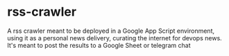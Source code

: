 # rss-crawler
A rss crawler meant to be deployed in a Google App Script environment, using it as a personal news delivery, curating the internet for devops news.
It's meant to post the results to a Google Sheet or telegram chat
